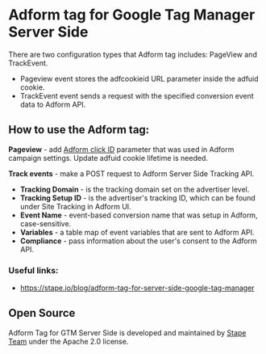 # Adform tag for Google Tag Manager Server Side

There are two configuration types that Adform tag includes: PageView and TrackEvent.

- Pageview event stores the adfcookieid URL parameter inside the adfuid cookie.
- TrackEvent event sends a request with the specified conversion event data to Adform API.

## How to use the Adform tag:

**Pageview** - add [Adform click ID](https://www.adformhelp.com/hc/en-us/articles/9740579489041-Use-Server-Side-Tracking#UUID-8913ffd2-24c4-09ed-4ee9-55c2bec39e73_bridgehead-idm4599406268131232501691310204) parameter that was used in Adform campaign settings. Update adfuid cookie lifetime is needed.

**Track events** - make a POST request to Adform Server Side Tracking API.

- **Tracking Domain** - is the tracking domain set on the advertiser level.
- **Tracking Setup ID** - is the advertiser's tracking ID, which can be found under Site Tracking in Adform UI.
- **Event Name** - event-based conversion name that was setup in Adform, case-sensitive.
- **Variables** - a table map of event variables that are sent to Adform API.
- **Compliance** - pass information about the user's consent to the Adform API.

### Useful links: 

- https://stape.io/blog/adform-tag-for-server-side-google-tag-manager

## Open Source

Adform Tag for GTM Server Side is developed and maintained by [Stape Team](https://stape.io/) under the Apache 2.0 license.
